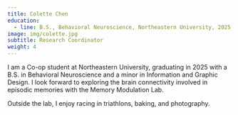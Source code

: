 ```yaml
---
title: Colette Chen
education:
  - line: B.S., Behavioral Neuroscience, Northeastern University, 2025
image: img/colette.jpg
subtitle: Research Coordinator
weight: 4
---
```


I am a Co-op student at Northeastern University, graduating in 2025 with a B.S. in Behavioral Neuroscience and a minor in Information and Graphic Design. I look forward to exploring the brain connectivity involved in episodic memories with the Memory Modulation Lab.

Outside the lab, I enjoy racing in triathlons, baking, and photography.
